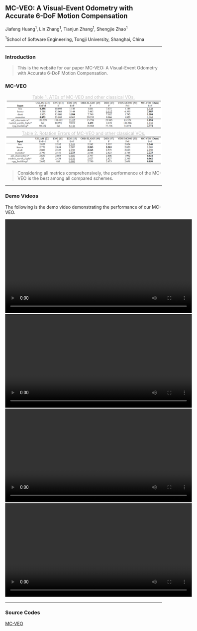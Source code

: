 ## MC-VEO: A Visual-Event Odometry with Accurate 6-DoF Motion Compensation

Jiafeng Huang<sup>1</sup>, Lin Zhang<sup>1</sup>, Tianjun Zhang<sup>1</sup>, Shengjie Zhao<sup>1</sup>

<sup>1</sup>School of Software Engineering, Tongji University, Shanghai, China

<hr>

### Introduction

>  This is the website for our paper MC-VEO: A Visual-Event Odometry with Accurate 6-DoF Motion Compensation.

### MC-VEO

<center style="color:#C0C0C0;text-decoration:underline">Table 1. ATEs of MC-VEO and other classical VOs.</center>

<img src="ATE.png" style="zoom: 70%;" />

<center style="color:#C0C0C0;text-decoration:underline">Table 2. Rotation Errors of MC-VEO and other classical VOs.</center>

<img src="RE.png" style="zoom: 70%;" />

>  Considering all metrics comprehensively, the performence of the MC-VEO is the best among all compared schemes.

<hr>

### Demo Videos

The following is the demo video demonstrating the performance of our MC-VEO. 

<video src="bin.mp4" width="600"></video><video src="desk.mp4" width="600"></video>
<video src="all_characters.mp4" width="600"></video><video src="rocket_earth_light.mp4" width="600"></video>

<hr>

### Source Codes

[MC-VEO](https://github.com/huangfeng95/mc-veo-buildconf)
